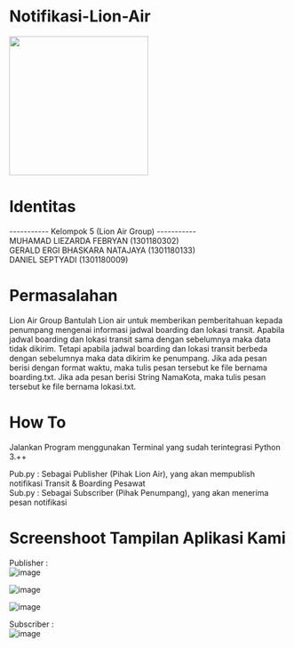 # Notifikasi-Lion-Air
<img src="https://user-images.githubusercontent.com/42132479/123601272-acd39580-d821-11eb-9909-65f0347c0ac0.png" data-canonical-src="https://gyazo.com/eb5c5741b6a9a16c692170a41a49c858.png" width="250" height="250" />

# Identitas
----------- Kelompok 5 (Lion Air Group) -----------  
MUHAMAD LIEZARDA FEBRYAN (1301180302)  
GERALD ERGI BHASKARA NATAJAYA (1301180133)  
DANIEL SEPTYADI (1301180009)  

# Permasalahan 
Lion Air Group
Bantulah Lion air untuk memberikan pemberitahuan kepada penumpang mengenai
informasi jadwal boarding dan lokasi transit. Apabila jadwal boarding dan lokasi transit
sama dengan sebelumnya maka data tidak dikirim. Tetapi apabila jadwal boarding dan
lokasi transit berbeda dengan sebelumnya maka data dikirim ke penumpang. Jika ada
pesan berisi dengan format waktu, maka tulis pesan tersebut ke file bernama
boarding.txt. Jika ada pesan berisi String NamaKota, maka tulis pesan tersebut ke file
bernama lokasi.txt.

# How To
Jalankan Program menggunakan Terminal yang sudah terintegrasi Python 3.++  

Pub.py : Sebagai Publisher (Pihak Lion Air), yang akan mempublish notifikasi Transit & Boarding Pesawat  
Sub.py : Sebagai Subscriber (Pihak Penumpang), yang akan menerima pesan notifikasi 

# Screenshoot Tampilan Aplikasi Kami

Publisher :  
![image](https://user-images.githubusercontent.com/42132479/123845822-d9c99a80-d93e-11eb-8dfd-d5ebfe95e664.png)  

![image](https://user-images.githubusercontent.com/42132479/123845923-f36ae200-d93e-11eb-9a08-a0d199aa65b8.png)  

![image](https://user-images.githubusercontent.com/42132479/123601943-70546980-d822-11eb-898f-356a66b920d7.png)

Subscriber :  
![image](https://user-images.githubusercontent.com/42132479/123602241-bd384000-d822-11eb-9f15-7bc54f2a13fc.png)

